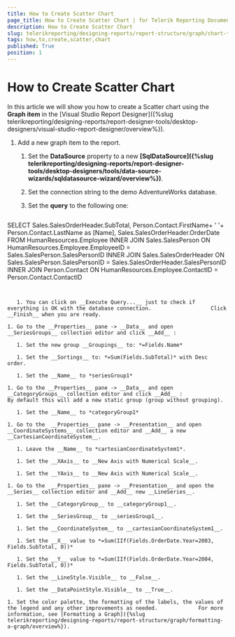 ```yaml
---
title: How to Create Scatter Chart
page_title: How to Create Scatter Chart | for Telerik Reporting Documentation
description: How to Create Scatter Chart
slug: telerikreporting/designing-reports/report-structure/graph/chart-types/scatter-charts/how-to-create-scatter-chart
tags: how,to,create,scatter,chart
published: True
position: 1
---
```


# How to Create Scatter Chart



In this article we will show you how to create a Scatter chart using the __Graph item__ in the [Visual Studio Report Designer]({%slug telerikreporting/designing-reports/report-designer-tools/desktop-designers/visual-studio-report-designer/overview%}).       


1. Add a new graph item to the report.

   1. Set the __DataSource__ property to a new                    __[SqlDataSource]({%slug telerikreporting/designing-reports/report-designer-tools/desktop-designers/tools/data-source-wizards/sqldatasource-wizard/overview%})__.                 

   1. Set the connection string to the demo AdventureWorks database.

   1. Set the __query__ to the following one:

    
      ````sql
SELECT Sales.SalesOrderHeader.SubTotal, Person.Contact.FirstName+ ' '+ Person.Contact.LastName as [Name],
Sales.SalesOrderHeader.OrderDate
FROM  HumanResources.Employee
INNER JOIN Sales.SalesPerson ON HumanResources.Employee.EmployeeID = Sales.SalesPerson.SalesPersonID
INNER JOIN Sales.SalesOrderHeader ON Sales.SalesPerson.SalesPersonID = Sales.SalesOrderHeader.SalesPersonID
INNER JOIN Person.Contact ON HumanResources.Employee.ContactID = Person.Contact.ContactID
````


   1. You can click on __Execute Query...__ just to check if everything is OK with the database connection.                   Click __Finish__ when you are ready.                 

1. Go to the __Properties__ pane -> __Data__ and open                __SeriesGroups__ collection editor and click __Add__ :             

   1. Set the new group __Groupings__ to: *=Fields.Name* 

   1. Set the __Sortings__ to: *=Sum(Fields.SubTotal)* with Desc order.                 

   1. Set the __Name__ to *seriesGroup1* 

1. Go to the __Properties__ pane -> __Data__ and open               __CategoryGroups__ collection editor and click __Add__ :             By default this will add a new static group (group without grouping).

   1. Set the __Name__ to *categoryGroup1* 

1. Go to the  __Properties__ pane -> __Presentation__ and open __CoordinateSystems__ collection editor and __Add__ a new __CartesianCoordinateSystem__.             

   1. Leave the __Name__ to *cartesianCoordinateSystem1*.                 

   1. Set the __XAxis__ to __New Axis with Numerical Scale__.                 

   1. Set the __YAxis__ to __New Axis with Numerical Scale__.                 

1. Go to the  __Properties__ pane -> __Presentation__ and open the __Series__ collection editor and __Add__ new __LineSeries__.             

   1. Set the __CategoryGroup__ to __categoryGroup1__.                 

   1. Set the __SeriesGroup__ to __seriesGroup1__.                 

   1. Set the __CoordinateSystem__ to __cartesianCoordinateSystem1__.                 

   1. Set the __X__ value to *=Sum(IIf(Fields.OrderDate.Year=2003, Fields.SubTotal, 0))* 

   1. Set the __Y__ value to *=Sum(IIf(Fields.OrderDate.Year=2004, Fields.SubTotal, 0))* 

   1. Set the __LineStyle.Visible__ to __False__.                 

   1. Set the __DataPointStyle.Visible__ to __True__.                 

1. Set the color palette, the formatting of the labels, the values of the legend and any other improvements as needed.             For more information, see [Formatting a Graph]({%slug telerikreporting/designing-reports/report-structure/graph/formatting-a-graph/overview%}).             



